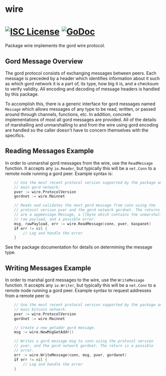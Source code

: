 wire
====

[![ISC License](http://img.shields.io/badge/license-ISC-blue.svg)](https://choosealicense.com/licenses/isc/)
[![GoDoc](https://img.shields.io/badge/godoc-reference-blue.svg)](http://godoc.org/github.com/gordanet/gord/wire)
=======

Package wire implements the gord wire protocol.

## Gord Message Overview

The gord protocol consists of exchanging messages between peers. Each message
is preceded by a header which identifies information about it such as which
gord network it is a part of, its type, how big it is, and a checksum to
verify validity. All encoding and decoding of message headers is handled by this
package.

To accomplish this, there is a generic interface for gord messages named
`Message` which allows messages of any type to be read, written, or passed
around through channels, functions, etc. In addition, concrete implementations
of most all gord messages are provided. All of the details of marshalling and 
unmarshalling to and from the wire using gord encoding are handled so the 
caller doesn't have to concern themselves with the specifics.

## Reading Messages Example

In order to unmarshal gord messages from the wire, use the `ReadMessage`
function. It accepts any `io.Reader`, but typically this will be a `net.Conn`
to a remote node running a gord peer. Example syntax is:

```Go
	// Use the most recent protocol version supported by the package and the
	// main gord network.
	pver := wire.ProtocolVersion
	gordnet := wire.Mainnet

	// Reads and validates the next gord message from conn using the
	// protocol version pver and the gord network gordnet. The returns
	// are a appmessage.Message, a []byte which contains the unmarshalled
	// raw payload, and a possible error.
	msg, rawPayload, err := wire.ReadMessage(conn, pver, kaspanet)
	if err != nil {
		// Log and handle the error
	}
```

See the package documentation for details on determining the message type.

## Writing Messages Example

In order to marshal gord messages to the wire, use the `WriteMessage`
function. It accepts any `io.Writer`, but typically this will be a `net.Conn`
to a remote node running a gord peer. Example syntax to request addresses
from a remote peer is:

```Go
	// Use the most recent protocol version supported by the package and the
	// main bitcoin network.
	pver := wire.ProtocolVersion
	gordnet := wire.Mainnet

	// Create a new getaddr gord message.
	msg := wire.NewMsgGetAddr()

	// Writes a gord message msg to conn using the protocol version
	// pver, and the gord network gordnet. The return is a possible
	// error.
	err := wire.WriteMessage(conn, msg, pver, gordanet)
	if err != nil {
		// Log and handle the error
	}
```
